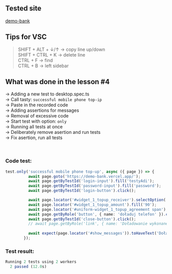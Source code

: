 ## Tested site 
[demo-bank](https://demo-bank.vercel.app/)

## Tips for VSC
> SHIFT + ALT + ↓/↑ -> copy line up/down  
> SHIFT + CTRL + K -> delete line  
> CTRL + F -> find  
> CTRL + B -> left sidebar  

## What was done in the lesson #4
-> Adding a new test to desktop.spec.ts  
-> Call tasty: `successful mobile phone top-ip`  
-> Paste in the recorded code  
-> Adding assertions for messages  
-> Removal of excessive code  
-> Start test with option: `only`  
-> Running all tests at once  
-> Deliberately remove asertion and run tests  
-> Fix asertion, run all tests  

<br>

### Code test:
```TypeScript
test.only('successful mobile phone top-up', async ({ page }) => {
          await page.goto('https://demo-bank.vercel.app/');
          await page.getByTestId('login-input').fill('testyAdi');
          await page.getByTestId('password-input').fill('password');
          await page.getByTestId('login-button').click();

          await page.locator('#widget_1_topup_receiver').selectOption('502 xxx xxx');
          await page.locator('#widget_1_topup_amount').fill('90');
          await page.locator('#uniform-widget_1_topup_agreement span').click();
          await page.getByRole('button', { name: 'doładuj telefon' }).click();
          await page.getByTestId('close-button').click();
          // await page.getByRole('link', { name: 'Doładowanie wykonane! 90,00PLN na numer 502 xxx xxx' }).click();
  
          await expect(page.locator('#show_messages')).toHaveText('Doładowanie wykonane! 90,00PLN na numer 502 xxx xxx');
        });
```

### Test result:
```TypeScript
Running 2 tests using 2 workers
  2 passed (12.0s)
```
